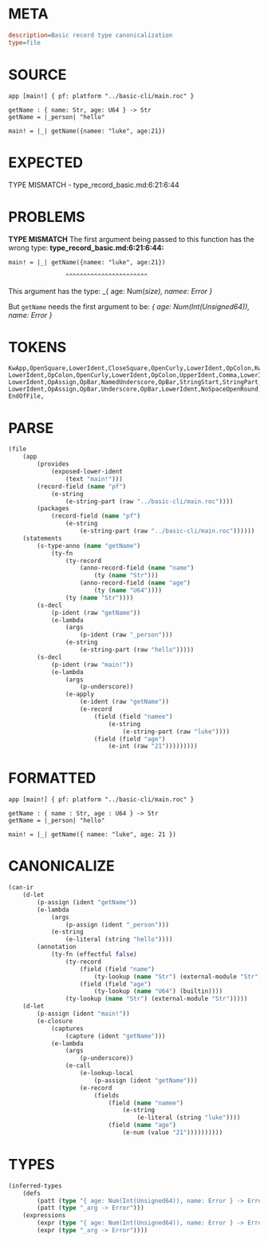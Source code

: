 # META
~~~ini
description=Basic record type canonicalization
type=file
~~~
# SOURCE
~~~roc
app [main!] { pf: platform "../basic-cli/main.roc" }

getName : { name: Str, age: U64 } -> Str
getName = |_person| "hello"

main! = |_| getName({namee: "luke", age:21})
~~~
# EXPECTED
TYPE MISMATCH - type_record_basic.md:6:21:6:44
# PROBLEMS
**TYPE MISMATCH**
The first argument being passed to this function has the wrong type:
**type_record_basic.md:6:21:6:44:**
```roc
main! = |_| getName({namee: "luke", age:21})
```
                    ^^^^^^^^^^^^^^^^^^^^^^^

This argument has the type:
    _{ age: Num(_size), namee: Error }_

But `getName` needs the first argument to be:
    _{ age: Num(Int(Unsigned64)), name: Error }_

# TOKENS
~~~zig
KwApp,OpenSquare,LowerIdent,CloseSquare,OpenCurly,LowerIdent,OpColon,KwPlatform,StringStart,StringPart,StringEnd,CloseCurly,
LowerIdent,OpColon,OpenCurly,LowerIdent,OpColon,UpperIdent,Comma,LowerIdent,OpColon,UpperIdent,CloseCurly,OpArrow,UpperIdent,
LowerIdent,OpAssign,OpBar,NamedUnderscore,OpBar,StringStart,StringPart,StringEnd,
LowerIdent,OpAssign,OpBar,Underscore,OpBar,LowerIdent,NoSpaceOpenRound,OpenCurly,LowerIdent,OpColon,StringStart,StringPart,StringEnd,Comma,LowerIdent,OpColon,Int,CloseCurly,CloseRound,
EndOfFile,
~~~
# PARSE
~~~clojure
(file
	(app
		(provides
			(exposed-lower-ident
				(text "main!")))
		(record-field (name "pf")
			(e-string
				(e-string-part (raw "../basic-cli/main.roc"))))
		(packages
			(record-field (name "pf")
				(e-string
					(e-string-part (raw "../basic-cli/main.roc"))))))
	(statements
		(s-type-anno (name "getName")
			(ty-fn
				(ty-record
					(anno-record-field (name "name")
						(ty (name "Str")))
					(anno-record-field (name "age")
						(ty (name "U64"))))
				(ty (name "Str"))))
		(s-decl
			(p-ident (raw "getName"))
			(e-lambda
				(args
					(p-ident (raw "_person")))
				(e-string
					(e-string-part (raw "hello")))))
		(s-decl
			(p-ident (raw "main!"))
			(e-lambda
				(args
					(p-underscore))
				(e-apply
					(e-ident (raw "getName"))
					(e-record
						(field (field "namee")
							(e-string
								(e-string-part (raw "luke"))))
						(field (field "age")
							(e-int (raw "21")))))))))
~~~
# FORMATTED
~~~roc
app [main!] { pf: platform "../basic-cli/main.roc" }

getName : { name : Str, age : U64 } -> Str
getName = |_person| "hello"

main! = |_| getName({ namee: "luke", age: 21 })
~~~
# CANONICALIZE
~~~clojure
(can-ir
	(d-let
		(p-assign (ident "getName"))
		(e-lambda
			(args
				(p-assign (ident "_person")))
			(e-string
				(e-literal (string "hello"))))
		(annotation
			(ty-fn (effectful false)
				(ty-record
					(field (field "name")
						(ty-lookup (name "Str") (external-module "Str")))
					(field (field "age")
						(ty-lookup (name "U64") (builtin))))
				(ty-lookup (name "Str") (external-module "Str")))))
	(d-let
		(p-assign (ident "main!"))
		(e-closure
			(captures
				(capture (ident "getName")))
			(e-lambda
				(args
					(p-underscore))
				(e-call
					(e-lookup-local
						(p-assign (ident "getName")))
					(e-record
						(fields
							(field (name "namee")
								(e-string
									(e-literal (string "luke"))))
							(field (name "age")
								(e-num (value "21"))))))))))
~~~
# TYPES
~~~clojure
(inferred-types
	(defs
		(patt (type "{ age: Num(Int(Unsigned64)), name: Error } -> Error"))
		(patt (type "_arg -> Error")))
	(expressions
		(expr (type "{ age: Num(Int(Unsigned64)), name: Error } -> Error"))
		(expr (type "_arg -> Error"))))
~~~
